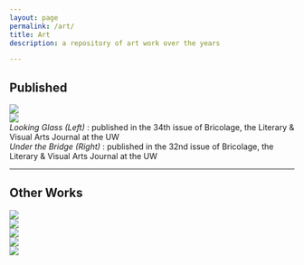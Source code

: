 ```yaml
---
layout: page
permalink: /art/
title: Art
description: a repository of art work over the years

---
```


## Published 

<div class="row mt-3">
    <div class="col-sm mt-3 mt-md-0">
        <img class="img-fluid rounded z-depth-1" src="{{ site.baseurl }}/assets/img/looking-glass.jpg" data-zoomable>
    </div>
    <div class="col-sm mt-3 mt-md-0">
        <img class="img-fluid rounded z-depth-1" src="{{ site.baseurl }}/assets/img/bridge.jpg" data-zoomable>
    </div>
</div>
  <div class="caption">
    <i>Looking Glass (Left) </i>: published in the 34th issue of Bricolage, the Literary & Visual Arts Journal at the UW <br>
    <i>Under the Bridge (Right) </i>: published in the 32nd issue of Bricolage, the Literary & Visual Arts Journal at the UW
</div>
<hr>

## Other Works

<div class="row mt-3">
    <div class="col-sm mt-3 mt-md-0">
        <img class="img-fluid rounded z-depth-1" src="{{ site.baseurl }}/assets/img/IMG_0906.jpeg" data-zoomable>
    </div>
    <div class="col-sm mt-3 mt-md-0">
        <img class="img-fluid rounded z-depth-1" src="{{ site.baseurl }}/assets/img/woman.jpeg" data-zoomable>
    </div>
</div>

<div class="row mt-3">
    <div class="col-sm mt-3 mt-md-0">
        <img class="img-fluid rounded z-depth-1" src="{{ site.baseurl }}/assets/img/eagle.jpeg" data-zoomable>
    </div>
    <div class="col-sm mt-3 mt-md-0">
        <img class="img-fluid rounded z-depth-1" src="{{ site.baseurl }}/assets/img/lion.jpeg" data-zoomable>
    </div>
</div>

<div class="row mt-3">
    <div class="col-sm mt-3 mt-md-0">
        <img class="img-fluid rounded z-depth-1" src="{{ site.baseurl }}/assets/img/owl.JPG" data-zoomable>
    </div>

